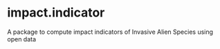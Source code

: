 # impact.indicator
A package to compute impact indicators of Invasive Alien Species using open data

